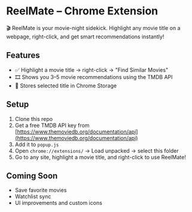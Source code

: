 # ReelMate – Chrome Extension

🎬 ReelMate is your movie-night sidekick. Highlight any movie title on a webpage, right-click, and get smart recommendations instantly!

## Features
- ✅ Highlight a movie title → right-click → "Find Similar Movies"
- 🎞️ Shows you 3–5 movie recommendations using the TMDB API
- 🔐 Stores selected title in Chrome Storage

## Setup
1. Clone this repo
2. Get a free TMDB API key from [https://www.themoviedb.org/documentation/api](https://www.themoviedb.org/documentation/api)
3. Add it to `popup.js`
4. Open `chrome://extensions/` → Load unpacked → select this folder
5. Go to any site, highlight a movie title, and right-click to use ReelMate!

## Coming Soon
- Save favorite movies
- Watchlist sync
- UI improvements and custom icons